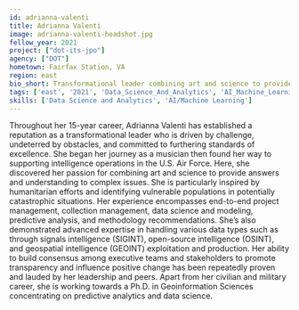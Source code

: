 ```yaml
---
id: adrianna-valenti
title: Adrianna Valenti
image: adrianna-valenti-headshot.jpg
fellow_year: 2021
project: ["dot-its-jpo"]
agency: ["DOT"]
hometown: Fairfax Station, VA
region: east
bio_short: Transformational leader combining art and science to provide clarity to complex issues.
tags: ['east', '2021', 'Data_Science_And_Analytics', 'AI_Machine_Learning', 'active']
skills: ['Data Science and Analytics', 'AI/Machine Learning']
---
```

Throughout her 15-year career, Adrianna Valenti has established a reputation as a transformational leader who is driven by challenge, undeterred by obstacles, and committed to furthering standards of excellence. She began her journey as a musician then found her way to supporting intelligence operations in the U.S. Air Force.  Here, she discovered her passion for combining art and science to provide answers and understanding to complex issues. She is particularly inspired by humanitarian efforts and identifying vulnerable populations in potentially catastrophic situations.
Her experience encompasses end-to-end project management, collection management, data science and modeling, predictive analysis, and methodology recommendations. She’s also demonstrated advanced expertise in handling various data types such as through signals intelligence (SIGINT), open-source intelligence (OSINT), and geospatial intelligence (GEOINT) exploitation and production. Her ability to build consensus among executive teams and stakeholders to promote transparency and influence positive change has been repeatedly proven and lauded by her leadership and peers. Apart from her civilian and military career, she is working towards a Ph.D. in Geoinformation Sciences concentrating on predictive analytics and data science.
